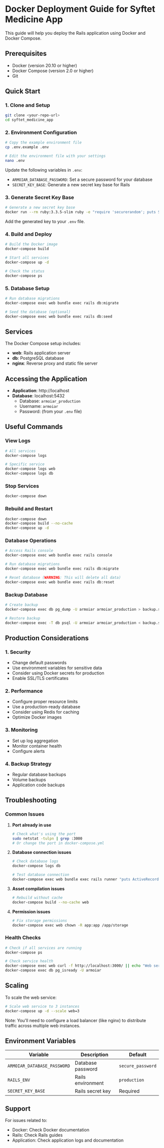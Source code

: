 # Docker Deployment Guide for Syftet Medicine App

This guide will help you deploy the Rails application using Docker and Docker Compose.

## Prerequisites

- Docker (version 20.10 or higher)
- Docker Compose (version 2.0 or higher)
- Git

## Quick Start

### 1. Clone and Setup

```bash
git clone <your-repo-url>
cd syftet_medicine_app
```

### 2. Environment Configuration

```bash
# Copy the example environment file
cp .env.example .env

# Edit the environment file with your settings
nano .env
```

Update the following variables in `.env`:
- `ARMOIAR_DATABASE_PASSWORD`: Set a secure password for your database
- `SECRET_KEY_BASE`: Generate a new secret key base for Rails

### 3. Generate Secret Key Base

```bash
# Generate a new secret key base
docker run --rm ruby:3.3.5-slim ruby -e "require 'securerandom'; puts SecureRandom.hex(64)"
```

Add the generated key to your `.env` file.

### 4. Build and Deploy

```bash
# Build the Docker image
docker-compose build

# Start all services
docker-compose up -d

# Check the status
docker-compose ps
```

### 5. Database Setup

```bash
# Run database migrations
docker-compose exec web bundle exec rails db:migrate

# Seed the database (optional)
docker-compose exec web bundle exec rails db:seed
```

## Services

The Docker Compose setup includes:

- **web**: Rails application server
- **db**: PostgreSQL database
- **nginx**: Reverse proxy and static file server

## Accessing the Application

- **Application**: http://localhost
- **Database**: localhost:5432
  - Database: `armoiar_production`
  - Username: `armoiar`
  - Password: (from your `.env` file)

## Useful Commands

### View Logs
```bash
# All services
docker-compose logs

# Specific service
docker-compose logs web
docker-compose logs db
```

### Stop Services
```bash
docker-compose down
```

### Rebuild and Restart
```bash
docker-compose down
docker-compose build --no-cache
docker-compose up -d
```

### Database Operations
```bash
# Access Rails console
docker-compose exec web bundle exec rails console

# Run database migrations
docker-compose exec web bundle exec rails db:migrate

# Reset database (WARNING: This will delete all data)
docker-compose exec web bundle exec rails db:reset
```

### Backup Database
```bash
# Create backup
docker-compose exec db pg_dump -U armoiar armoiar_production > backup.sql

# Restore backup
docker-compose exec -T db psql -U armoiar armoiar_production < backup.sql
```

## Production Considerations

### 1. Security
- Change default passwords
- Use environment variables for sensitive data
- Consider using Docker secrets for production
- Enable SSL/TLS certificates

### 2. Performance
- Configure proper resource limits
- Use a production-ready database
- Consider using Redis for caching
- Optimize Docker images

### 3. Monitoring
- Set up log aggregation
- Monitor container health
- Configure alerts

### 4. Backup Strategy
- Regular database backups
- Volume backups
- Application code backups

## Troubleshooting

### Common Issues

1. **Port already in use**
   ```bash
   # Check what's using the port
   sudo netstat -tulpn | grep :3000
   # Or change the port in docker-compose.yml
   ```

2. **Database connection issues**
   ```bash
   # Check database logs
   docker-compose logs db
   
   # Test database connection
   docker-compose exec web bundle exec rails runner "puts ActiveRecord::Base.connection.execute('SELECT 1').first"
   ```

3. **Asset compilation issues**
   ```bash
   # Rebuild without cache
   docker-compose build --no-cache web
   ```

4. **Permission issues**
   ```bash
   # Fix storage permissions
   docker-compose exec web chown -R app:app /app/storage
   ```

### Health Checks

```bash
# Check if all services are running
docker-compose ps

# Check service health
docker-compose exec web curl -f http://localhost:3000/ || echo "Web service is down"
docker-compose exec db pg_isready -U armoiar
```

## Scaling

To scale the web service:

```bash
# Scale web service to 3 instances
docker-compose up -d --scale web=3
```

Note: You'll need to configure a load balancer (like nginx) to distribute traffic across multiple web instances.

## Environment Variables

| Variable | Description | Default |
|----------|-------------|---------|
| `ARMOIAR_DATABASE_PASSWORD` | Database password | `secure_password` |
| `RAILS_ENV` | Rails environment | `production` |
| `SECRET_KEY_BASE` | Rails secret key | Required |

## Support

For issues related to:
- Docker: Check Docker documentation
- Rails: Check Rails guides
- Application: Check application logs and documentation
